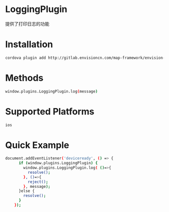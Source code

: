 # LoggingPlugin
提供了打印日志的功能

# Installation

```bash
cordova plugin add http://gitlab.envisioncn.com/map-framework/envision-plugin-log.git --save
```
# Methods

```bash
window.plugins.LoggingPlugin.log(message)
```

# Supported Platforms

```bash
ios
```

# Quick Example

```bash
document.addEventListener('deviceready', () => {
      if (window.plugins.LoggingPlugin) {
        window.plugins.LoggingPlugin.log( ()=>{
          resolve();
        }, ()=>{
          reject();
        }, message);
      }else {
        resolve();
      }
    });
```  


